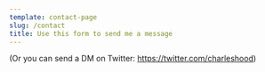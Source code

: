 ```yaml
---
template: contact-page
slug: /contact
title: Use this form to send me a message
---
```

(Or you can send a DM on Twitter: <https://twitter.com/charleshood>)